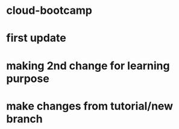 # cloud-bootcamp
# first update
# making 2nd change for learning purpose
# make changes from tutorial/new branch
